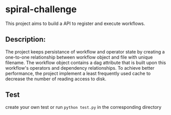 # spiral-challenge

This project aims to build a API to register and execute workflows.

## Description: 

The project keeps persistance of workflow and operator state by creating a one-to-one relationship between workflow object and file with unique filename. The workflow object contains a dag attribute that is built upon this workflow's operators and dependency relationships. To achieve better performance, the project implement a least frequently used cache to decrease the number of reading access to disk. 

## Test
create your own test or run `python test.py` in the corresponding directory
